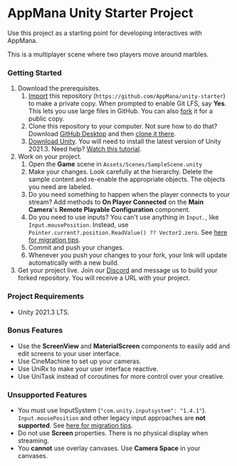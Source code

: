 # AppMana Unity Starter Project

Use this project as a starting point for developing interactives with AppMana.

This is a multiplayer scene where two players move around marbles.

### Getting Started

 1. Download the prerequisites.
    1. [Import](https://github.com/new/import) this repository (`https://github.com/AppMana/unity-starter`) to make a 
private copy. When prompted to enable Git LFS, say **Yes**. This lets you use large files in GitHub. You can also 
[fork](https://github.com/AppMana/unity-starter/fork) it for a public copy.
    2. Clone this repository to your computer. Not sure how to do that? Download [GitHub 
Desktop](https://desktop.github.com) and then [clone it 
there](x-github-client://openRepo/https://github.com/AppMana/unity-starter).
    3. [Download Unity](https://unity3d.com/get-unity/download). You will need to install the latest version of Unity 
2021.3. Need help? [Watch this tutorial](https://www.youtube.com/watch?v=rE03nC4K_Eg).
 2. Work on your project.
    1. Open the **Game** scene in `Assets/Scenes/SampleScene.unity`
    2. Make your changes. Look carefully at the hierarchy. Delete the sample content and re-enable the appropriate 
objects. The objects you need are labeled.
    3. Do you need something to happen when the player connects to your stream? Add methods to **On Player Connected** 
on the **Main Camera**'s **Remote Playable Configuration** component.
    4. Do you need to use inputs? You can't use anything in `Input.`, like `Input.mousePosition`. Instead, use 
`Pointer.current?.position.ReadValue() ?? Vector2.zero`. See [here for migration 
tips](https://docs.unity3d.com/Packages/com.unity.inputsystem@1.3/manual/Migration.html).
    5. Commit and push your changes.
    6. Whenever you push your changes to your fork, your link will update automatically with a new build.
 3. Get your project live. Join our [Discord](https://discord.gg/pnr3aUrt4y) and message us to build your forked 
repository. You will receive a URL with your project.

### Project Requirements

 - Unity 2021.3 LTS.

### Bonus Features

 - Use the **ScreenView** and **MaterialScreen** components to easily add and edit screens to your user interface.
 - Use CineMachine to set up your cameras.
 - Use UniRx to make your user interface reactive.
 - Use UniTask instead of coroutines for more control over your creative.

### Unsupported Features

 - You must use InputSystem (`"com.unity.inputsystem": "1.4.1"`). `Input.mousePosition` and other legacy input 
approaches are **not supported**. See [here for migration 
tips](https://docs.unity3d.com/Packages/com.unity.inputsystem@1.3/manual/Migration.html).
 - Do not use **Screen** properties. There is no physical display when streaming.
 - You **cannot** use overlay canvases. Use **Camera Space** in your canvases.
